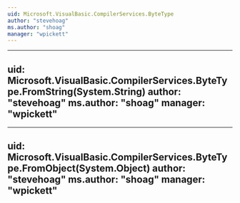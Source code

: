 ```yaml
---
uid: Microsoft.VisualBasic.CompilerServices.ByteType
author: "stevehoag"
ms.author: "shoag"
manager: "wpickett"
---
```


---
uid: Microsoft.VisualBasic.CompilerServices.ByteType.FromString(System.String)
author: "stevehoag"
ms.author: "shoag"
manager: "wpickett"
---

---
uid: Microsoft.VisualBasic.CompilerServices.ByteType.FromObject(System.Object)
author: "stevehoag"
ms.author: "shoag"
manager: "wpickett"
---
